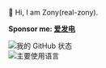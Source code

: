 🌱  Hi, I am Zony(real-zony).  

**Sponsor me: [爱发电](https://afdian.net/a/zony-lrc-tools)**

![我的 GitHub 状态](https://github-readme-stats.vercel.app/api?username=real-zony)  
![主要使用语言](https://github-readme-stats.vercel.app/api/top-langs/?username=real-zony)  
